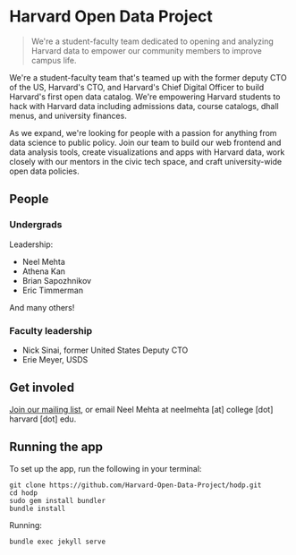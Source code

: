# Harvard Open Data Project

> We're a student-faculty team dedicated to opening and analyzing Harvard data to empower our community members to improve campus life.

​We're a student-faculty team that's teamed up with the former deputy CTO of the US, Harvard's CTO, and Harvard's Chief Digital Officer to build Harvard's first open data catalog​. We're empowering Harvard students to hack with Harvard data including admissions data, course catalogs, dhall menus, and university finances.​

As we expand, we're looking for people with a passion for anything from data science to public policy. Join our team to ​build our web frontend and data analysis tools, create visualizations and apps with Harvard data, work closely with our mentors in the civic tech space, and craft university-wide open data policies.

## People

### Undergrads

Leadership:

- Neel Mehta
- Athena Kan
- Brian Sapozhnikov
- Eric Timmerman

And many others!

### Faculty leadership

- Nick Sinai, former United States Deputy CTO
- Erie Meyer, USDS

## Get involed

[Join our mailing list](https://groups.google.com/forum/#!forum/harvard-open-data), or email Neel Mehta at neelmehta [at] college [dot] harvard [dot] edu.

## Running the app

To set up the app, run the following in your terminal:

```
git clone https://github.com/Harvard-Open-Data-Project/hodp.git
cd hodp
sudo gem install bundler
bundle install
```

Running:

```
bundle exec jekyll serve
```
